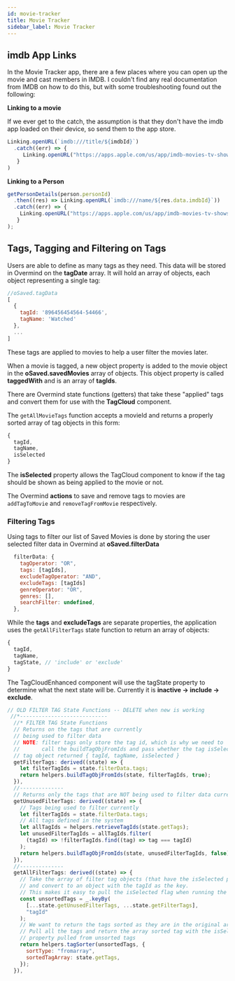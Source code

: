```yaml
---
id: movie-tracker
title: Movie Tracker
sidebar_label: Movie Tracker
---
```


## imdb App Links

In the Movie Tracker app, there are a few places where you can open up the movie and cast members in IMDB.  I couldn't find any real documentation from IMDB on how to do this, but with some troubleshooting found out the following:

**Linking to a movie**

If we ever get to the catch, the assumption is that they don't have the imdb app loaded on their device, so send them to the app store.

```javascript
Linking.openURL(`imdb:///title/${imdbId}`)
  .catch((err) => {
     Linking.openURL("https://apps.apple.com/us/app/imdb-movies-tv-shows/id342792525");
   }
)
```

**Linking to a Person**

```javascript
getPersonDetails(person.personId)
  .then((res) => Linking.openURL(`imdb:///name/${res.data.imdbId}`))
  .catch((err) => {
    Linking.openURL("https://apps.apple.com/us/app/imdb-movies-tv-shows/id342792525");
   }
);
```

## Tags, Tagging and Filtering on Tags

Users are able to define as many tags as they need.  This data will be stored in Overmind on the **tagDate** array.  It will hold an array of objects, each object representing a single tag:

```javascript
//oSaved.tagData
[
  {
    tagId: '896456454564-54466',
    tagName: 'Watched'
  },
  ...
]
```

These tags are applied to movies to help a user filter the movies later.

When a movie is tagged, a new object property is added to the movie object in the **oSaved.savedMovies** array of objects.  This object property is called **taggedWith** and is an array of **tagIds**.

There are Overmind state functions (getters) that take these "applied" tags and convert them for use with the **TagCloud** component.

The `getAllMovieTags` function accepts a movieId and returns a properly sorted array of tag objects in this form:

```javascript
{
  tagId,
  tagName,
  isSelected
}
```

The **isSelected** property allows the TagCloud component to know if the tag should be shown as being applied to the movie or not.

The Overmind **actions** to save and remove tags to movies are `addTagToMovie` and `removeTagFromMovie` respectively.

### Filtering Tags

Using tags to filter our list of Saved Movies is done by storing the user selected filter data in Overmind at **oSaved.filterData**

```javascript
  filterData: {
    tagOperator: "OR",
    tags: [tagIds],
    excludeTagOperator: "AND",
    excludeTags: [tagIds]
    genreOperator: "OR",
    genres: [],
    searchFilter: undefined,
  },
```

While the **tags** and **excludeTags** are separate properties, the application uses the `getAllFilterTags` state function to return an array of objects:

```javascript
{
  tagId,
  tagName,
  tagState, // 'include' or 'exclude'
}
```

The TagCloudEnhanced component will use the tagState property to determine what the next state will be.  Currently it is **inactive -> include -> exclude**.



```javascript
// OLD FILTER TAG State Functions -- DELETE when new is working
 //*----------------------------
  //* FILTER TAG State Functions
  // Returns on the tags that are currently
  // being used to filter data
  // NOTE: filter tags only store the tag id, which is why we need to
  //       call the buildTagObjFromIds and pass whether the tag isSelected or not
  // tag object returned { tagId, tagName, isSelected }
  getFilterTags: derived((state) => {
    let filterTagIds = state.filterData.tags;
    return helpers.buildTagObjFromIds(state, filterTagIds, true);
  }),
  //--------------
  // Returns only the tags that are NOT being used to filter data currently
  getUnusedFilterTags: derived((state) => {
    // Tags being used to filter currently
    let filterTagIds = state.filterData.tags;
    // All tags defined in the system
    let allTagIds = helpers.retrieveTagIds(state.getTags);
    let unusedFilterTagIds = allTagIds.filter(
      (tagId) => !filterTagIds.find((tag) => tag === tagId)
    );
    return helpers.buildTagObjFromIds(state, unusedFilterTagIds, false);
  }),
  //--------------
  getAllFilterTags: derived((state) => {
    // Take the array of filter tag objects (that have the isSelected property set and not yet set.)
    // and convert to an object with the tagId as the key.
    // This makes it easy to pull the isSelected flag when running the tagSorter function (which returns an array)
    const unsortedTags = _.keyBy(
      [...state.getUnusedFilterTags, ...state.getFilterTags],
      "tagId"
    );
    // We want to return the tags sorted as they are in the original array
    // Pull all the tags and return the array sorted tag with the isSelected
    // property pulled from unsorted tags
    return helpers.tagSorter(unsortedTags, {
      sortType: "fromarray",
      sortedTagArray: state.getTags,
    });
  }),
```

